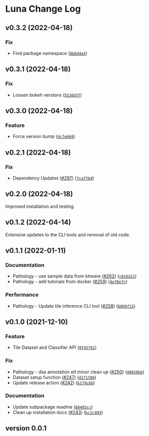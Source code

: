 # Luna Change Log

<!--next-version-placeholder-->

## v0.3.2 (2022-04-18)
### Fix
* Find package namespace ([`8b8d4a5`](https://github.com/msk-mind/luna/commit/8b8d4a587480ed2cc4d71dc967c4f08cf85f3b08))

## v0.3.1 (2022-04-18)
### Fix
* Loosen bokeh versions ([`5526b5f`](https://github.com/msk-mind/luna/commit/5526b5f9eba466e56750b5f78756723491352de4))

## v0.3.0 (2022-04-18)
### Feature
* Force version bump ([`dc7e668`](https://github.com/msk-mind/luna/commit/dc7e66856ee52a2c0d3faa917fc04f7c30d40c67))

## v0.2.1 (2022-04-18)
### Fix
* Dependency Updates ([#297](https://github.com/msk-mind/luna/issues/297)) ([`7ca77b9`](https://github.com/msk-mind/luna/commit/7ca77b95c45de175a9e10f4b876d82ffced89633))

## v0.2.0 (2022-04-18)
Improved installation and testing.

## v0.1.2 (2022-04-14)
Extensive updates to the CLI tools and removal of old code. 

## v0.1.1 (2022-01-11)
### Documentation
* Pathology - use sample data from kitware ([#262](https://github.com/msk-mind/luna/issues/262)) ([`c016d21`](https://github.com/msk-mind/luna/commit/c016d218da2eca003d06b96f2c03f16b3ce97873))
* Pathology - add tutorials from docker ([#259](https://github.com/msk-mind/luna/issues/259)) ([`4e78e7c`](https://github.com/msk-mind/luna/commit/4e78e7c1b951a45709b889b57048c8010613a5d6))

### Performance
* Pathology - Update tile inference CLI tool ([#258](https://github.com/msk-mind/luna/issues/258)) ([`6099f15`](https://github.com/msk-mind/luna/commit/6099f1574ce990fbb2cf133822ef95bccc5c8788))

## v0.1.0 (2021-12-10)
### Feature
* Tile Dataset and Classifier API ([`0f45f81`](https://github.com/msk-mind/luna/commit/0f45f817c90137639df732eca76d9cfe34bd509e))

### Fix
* Pathology - dsa annotation etl minor clean up ([#250](https://github.com/msk-mind/luna/issues/250)) ([`40650bb`](https://github.com/msk-mind/luna/commit/40650bb153658fdcbfa506bbe74e98cd528b52a8))
* Dataset setup function ([#247](https://github.com/msk-mind/luna/issues/247)) ([`d171f86`](https://github.com/msk-mind/luna/commit/d171f86a1df6258b5eab267bb1be7483b4b1b422))
* Update release action ([#242](https://github.com/msk-mind/luna/issues/242)) ([`6179c6b`](https://github.com/msk-mind/luna/commit/6179c6be3982f497a02e235cfdaba4c6a070a16c))

### Documentation
* Update subpackage readme ([`68403cc`](https://github.com/msk-mind/luna/commit/68403ccc2c3dfbf07c5d530efec0814446622a2d))
* Clean up installation docs ([#243](https://github.com/msk-mind/luna/issues/243)) ([`bc2c493`](https://github.com/msk-mind/luna/commit/bc2c49398385080d03b54358e46bb2da47484e25))

## version 0.0.1

